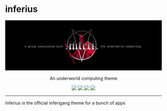 # inferius

<img src="https://raw.githubusercontent.com/inferigang/.github/main/inferi_banner.jpg">
<p align="center"> An underworld computing theme</p>

<p align="center">
    <img src="https://img.shields.io/github/license/inferigang/inferius?color=red&logo=github&logoColor=coral&style=for-the-badge">
    <img src="https://img.shields.io/github/issues/inferigang/inferius?color=red&logo=github&logoColor=coral&style=for-the-badge">
    <img src="https://img.shields.io/github/stars/inferigang/inferius?color=red&label=STARS&logo=github&logoColor=coral&style=for-the-badge">
    <img src="https://img.shields.io/github/languages/code-size/inferigang/inferius?color=yellow&logo=github&logoColor=coral&style=for-the-badge">
</p>

___

Inferius is the official inferigang theme for a bunch of apps
